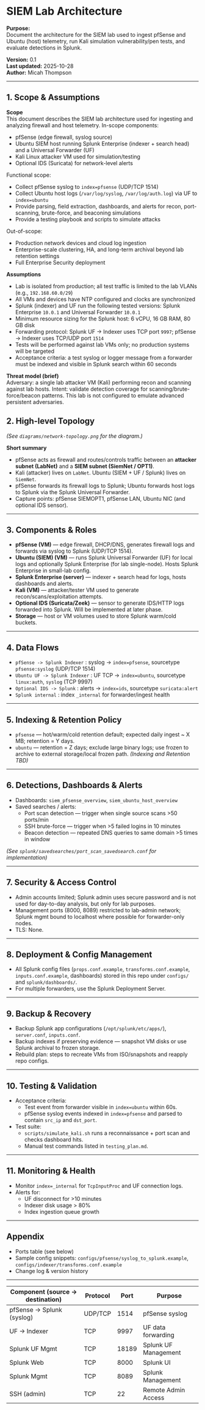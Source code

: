 # SIEM Lab Architecture

**Purpose:**  
Document the architecture for the SIEM lab used to ingest pfSense and Ubuntu (host) telemetry, run Kali simulation vulnerability/pen tests, and evaluate detections in Splunk.

**Version:** 0.1  
**Last updated:** 2025-10-28  
**Author:** Micah Thompson

---

## 1. Scope & Assumptions

**Scope**  
This document describes the SIEM lab architecture used for ingesting and analyzing firewall and host telemetry. In-scope components:
- pfSense (edge firewall, syslog source)
- Ubuntu SIEM host running Splunk Enterprise (indexer + search head) and a Universal Forwarder (UF)
- Kali Linux attacker VM used for simulation/testing
- Optional IDS (Suricata) for network-level alerts

Functional scope:
- Collect pfSense syslog to `index=pfsense` (UDP/TCP 1514)
- Collect Ubuntu host logs (`/var/log/syslog`, `/var/log/auth.log`) via UF to `index=ubuntu`
- Provide parsing, field extraction, dashboards, and alerts for recon, port-scanning, brute-force, and beaconing simulations
- Provide a testing playbook and scripts to simulate attacks

Out-of-scope:
- Production network devices and cloud log ingestion
- Enterprise-scale clustering, HA, and long-term archival beyond lab retention settings
- Full Enterprise Security deployment

**Assumptions**
- Lab is isolated from production; all test traffic is limited to the lab VLANs (e.g., `192.168.60.0/29`)
- All VMs and devices have NTP configured and clocks are synchronized
- Splunk (indexer) and UF run the following tested versions: Splunk Enterprise `10.0.1` and Universal Forwarder `10.0.1`
- Minimum resource sizing for the Splunk host: 6 vCPU, 16 GB RAM, 80 GB disk
- Forwarding protocol: Splunk UF → Indexer uses TCP port `9997`; pfSense → Indexer uses TCP/UDP port `1514`
- Tests will be performed against lab VMs only; no production systems will be targeted
- Acceptance criteria: a test syslog or logger message from a forwarder must be indexed and visible in Splunk search within 60 seconds

**Threat model (brief)**  
Adversary: a single lab attacker VM (Kali) performing recon and scanning against lab hosts. Intent: validate detection coverage for scanning/brute-force/beacon patterns. This lab is not configured to emulate advanced persistent adversaries.

## 2. High-level Topology
*(See `diagrams/network-topology.png` for the diagram.)*

**Short summary**  
- pfSense acts as firewall and routes/controls traffic between an **attacker subnet (LabNet)** and a **SIEM subnet (SiemNet / OPT1)**.  
- Kali (attacker) lives on `LabNet`. Ubuntu (SIEM + UF / Splunk) lives on `SiemNet`.  
- pfSense forwards its firewall logs to Splunk; Ubuntu forwards host logs to Splunk via the Splunk Universal Forwarder.  
- Capture points: pfSense SIEMOPT1, pfSense LAN, Ubuntu NIC (and optional IDS sensor).

---

## 3. Components & Roles
- **pfSense (VM)** — edge firewall, DHCP/DNS, generates firewall logs and forwards via syslog to Splunk (UDP/TCP 1514).
- **Ubuntu (SIEM) (VM)** — runs Splunk Universal Forwarder (UF) for local logs and optionally Splunk Enterprise (for lab single-node). Hosts Splunk Enterprise in small-lab config.
- **Splunk Enterprise (server)** — indexer + search head for logs, hosts dashboards and alerts.
- **Kali (VM)** — attacker/tester VM used to generate recon/scans/exploitation attempts.
- **Optional IDS (Suricata/Zeek)** — sensor to generate IDS/HTTP logs forwarded into Splunk. Will be implemented at later phase. 
- **Storage** — host or VM volumes used to store Splunk warm/cold buckets.

---

## 4. Data Flows
- `pfSense -> Splunk Indexer` : syslog -> `index=pfsense`, sourcetype `pfsense:syslog` (UDP/TCP 1514)
- `Ubuntu UF -> Splunk Indexer` : UF TCP -> `index=ubuntu`, sourcetype `linux:auth`, `syslog` (TCP 9997)
- `Optional IDS -> Splunk` : alerts -> `index=ids`, sourcetype `suricata:alert`
- `Splunk internal` : index `_internal` for forwarder/ingest health

---

## 5. Indexing & Retention Policy
- `pfsense` — hot/warm/cold retention default; expected daily ingest ~ X MB; retention = Y days.
- `ubuntu` — retention = Z days; exclude large binary logs; use frozen to archive to external storage/local frozen path.
*(Indexing and Retention TBD)*

---

## 6. Detections, Dashboards & Alerts
- Dashboards: `siem_pfsense_overview`, `siem_ubuntu_host_overview`
- Saved searches / alerts:
  - Port scan detection — trigger when single source scans >50 ports/min
  - SSH brute-force — trigger when >5 failed logins in 10 minutes
  - Beacon detection — repeated DNS queries to same domain >5 times in window

*(See `splunk/savedsearches/port_scan_savedsearch.conf` for implementation)*

---

## 7. Security & Access Control
- Admin accounts limited; Splunk admin uses secure password and is not used for day-to-day analysis, but only for lab purposes.
- Management ports (8000, 8089) restricted to lab-admin network; Splunk mgmt bound to localhost where possible for forwarder-only nodes.
- TLS: None.

---

## 8. Deployment & Config Management
- All Splunk config files (`props.conf.example`, `transforms.conf.example`, `inputs.conf.example`, dashboards) stored in this repo under `configs/` and `splunk/dashboards/`.
- For multiple forwarders, use the Splunk Deployment Server.

---

## 9. Backup & Recovery
- Backup Splunk app configurations (`/opt/splunk/etc/apps/`), `server.conf`, `inputs.conf`.
- Backup indexes if preserving evidence — snapshot VM disks or use Splunk archival to frozen storage.
- Rebuild plan: steps to recreate VMs from ISO/snapshots and reapply repo configs.

---

## 10. Testing & Validation
- Acceptance criteria:
  - Test event from forwarder visible in `index=ubuntu` within 60s.
  - pfSense syslog events indexed in `index=pfsense` and parsed to contain `src_ip` and `dst_port`.
- Test suite:
  - `scripts/simulate_kali.sh` runs a reconnaissance + port scan and checks dashboard hits.
  - Manual test commands listed in `testing_plan.md`.

---

## 11. Monitoring & Health
- Monitor `index=_internal` for `TcpInputProc` and UF connection logs.
- Alerts for:
  - UF disconnect for >10 minutes
  - Indexer disk usage > 80%
  - Index ingestion queue growth

---

## Appendix
- Ports table (see below)  
- Sample config snippets: `configs/pfsense/syslog_to_splunk.example`, `configs/indexer/transforms.conf.example`  
- Change log & version history

---

| Component (source → destination) | Protocol | Port | Purpose |
| ----------------------------------- | ---------| ------ | -------- |
| pfSense → Splunk (syslog) | UDP/TCP | 1514 | pfSense syslog |
| UF → Indexer | TCP | 9997 | UF data forwarding | 
| Splunk UF Mgmt | TCP | 18189 | Splunk UF Management |
| Splunk Web | TCP | 8000 | Splunk UI |
| Splunk Mgmt | TCP | 8089 | Splunk Management |
| SSH (admin) | TCP | 22 | Remote Admin Access |

